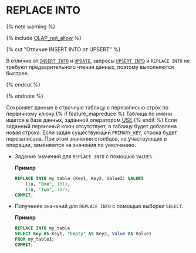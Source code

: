 # REPLACE INTO

{% note warning %}

{% include [OLAP_not_allow](../../../../_includes/not_allow_for_olap.md) %}

{% cut "Отличие INSERT INTO от UPSERT" %}

В отличие от [`INSERT INTO`](../insert_into.md) и [`UPDATE`](../update.md), запросы [`UPSERT INTO`](../upsert_into.md) и `REPLACE INTO` не требуют предварительного чтения данных, поэтому выполняются быстрее.

{% endcut %}

{% endnote %}

Сохраняет данные в строчную таблицу с перезаписью строк по первичному ключу.{% if feature_mapreduce %}  Таблица по имени ищется в базе данных, заданной оператором [USE](../use.md).{% endif %} Если заданный первичный ключ отсутствует, в таблицу будет добавлена новая строка. Если задан существующий `PRIMARY_KEY`, строка будет перезаписана. При этом значения столбцов, не участвующих в операции, заменяются на значения по умолчанию.


* Задание значений для `REPLACE INTO` c помощью `VALUES`.

  **Пример**

  ```sql
  REPLACE INTO my_table (Key1, Key2, Value2) VALUES
      (1u, "One", 101),
      (2u, "Two", 102);
  COMMIT;
  ```

* Получение значений для `REPLACE INTO` с помощью выборки `SELECT`.

  **Пример**

  ```sql
  REPLACE INTO my_table
  SELECT Key AS Key1, "Empty" AS Key2, Value AS Value1
  FROM my_table1;
  COMMIT;
  ```
